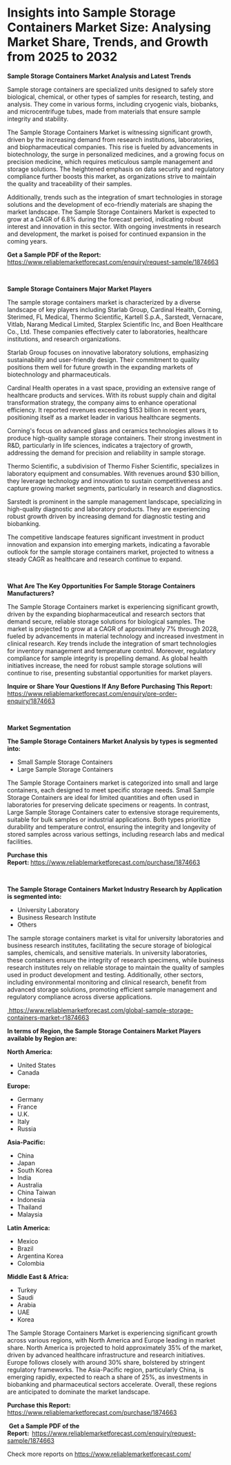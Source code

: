 <p><h1>Insights into Sample Storage Containers Market Size: Analysing Market Share, Trends, and Growth from 2025 to 2032</h1></p><p><strong>Sample Storage Containers Market Analysis and Latest Trends</strong></p>
<p><p>Sample storage containers are specialized units designed to safely store biological, chemical, or other types of samples for research, testing, and analysis. They come in various forms, including cryogenic vials, biobanks, and microcentrifuge tubes, made from materials that ensure sample integrity and stability.</p><p>The Sample Storage Containers Market is witnessing significant growth, driven by the increasing demand from research institutions, laboratories, and biopharmaceutical companies. This rise is fueled by advancements in biotechnology, the surge in personalized medicines, and a growing focus on precision medicine, which requires meticulous sample management and storage solutions. The heightened emphasis on data security and regulatory compliance further boosts this market, as organizations strive to maintain the quality and traceability of their samples.</p><p>Additionally, trends such as the integration of smart technologies in storage solutions and the development of eco-friendly materials are shaping the market landscape. The Sample Storage Containers Market is expected to grow at a CAGR of 6.8% during the forecast period, indicating robust interest and innovation in this sector. With ongoing investments in research and development, the market is poised for continued expansion in the coming years.</p></p>
<p><strong>Get a Sample PDF of the Report:&nbsp;</strong> <a href="https://www.reliablemarketforecast.com/enquiry/request-sample/1874663?utm_campaign=2307&utm_medium=2&utm_source=Github&utm_content=ia&utm_term=02042025&utm_id=sample-storage-containers">https://www.reliablemarketforecast.com/enquiry/request-sample/1874663</a></p>
<p>&nbsp;</p>
<p><strong>Sample Storage Containers Major Market Players</strong></p>
<p><p>The sample storage containers market is characterized by a diverse landscape of key players including Starlab Group, Cardinal Health, Corning, Sterimed, FL Medical, Thermo Scientific, Kartell S.p.A., Sarstedt, Vernacare, Vitlab, Narang Medical Limited, Starplex Scientific Inc, and Boen Healthcare Co., Ltd. These companies effectively cater to laboratories, healthcare institutions, and research organizations.</p><p>Starlab Group focuses on innovative laboratory solutions, emphasizing sustainability and user-friendly design. Their commitment to quality positions them well for future growth in the expanding markets of biotechnology and pharmaceuticals.</p><p>Cardinal Health operates in a vast space, providing an extensive range of healthcare products and services. With its robust supply chain and digital transformation strategy, the company aims to enhance operational efficiency. It reported revenues exceeding $153 billion in recent years, positioning itself as a market leader in various healthcare segments.</p><p>Corning's focus on advanced glass and ceramics technologies allows it to produce high-quality sample storage containers. Their strong investment in R&D, particularly in life sciences, indicates a trajectory of growth, addressing the demand for precision and reliability in sample storage.</p><p>Thermo Scientific, a subdivision of Thermo Fisher Scientific, specializes in laboratory equipment and consumables. With revenues around $30 billion, they leverage technology and innovation to sustain competitiveness and capture growing market segments, particularly in research and diagnostics.</p><p>Sarstedt is prominent in the sample management landscape, specializing in high-quality diagnostic and laboratory products. They are experiencing robust growth driven by increasing demand for diagnostic testing and biobanking.</p><p>The competitive landscape features significant investment in product innovation and expansion into emerging markets, indicating a favorable outlook for the sample storage containers market, projected to witness a steady CAGR as healthcare and research continue to expand.</p></p>
<p>&nbsp;</p>
<p><strong>What Are The Key Opportunities For Sample Storage Containers Manufacturers?</strong></p>
<p><p>The Sample Storage Containers market is experiencing significant growth, driven by the expanding biopharmaceutical and research sectors that demand secure, reliable storage solutions for biological samples. The market is projected to grow at a CAGR of approximately 7% through 2028, fueled by advancements in material technology and increased investment in clinical research. Key trends include the integration of smart technologies for inventory management and temperature control. Moreover, regulatory compliance for sample integrity is propelling demand. As global health initiatives increase, the need for robust sample storage solutions will continue to rise, presenting substantial opportunities for market players.</p></p>
<p><strong>Inquire or Share Your Questions If Any Before Purchasing This Report:</strong> <a href="https://www.reliablemarketforecast.com/enquiry/pre-order-enquiry/1874663?utm_campaign=2307&utm_medium=2&utm_source=Github&utm_content=ia&utm_term=02042025&utm_id=sample-storage-containers">https://www.reliablemarketforecast.com/enquiry/pre-order-enquiry/1874663</a></p>
<p>&nbsp;</p>
<p><strong>Market Segmentation</strong></p>
<p><strong>The Sample Storage Containers Market Analysis by types is segmented into:</strong></p>
<p><ul><li>Small Sample Storage Containers</li><li>Large Sample Storage Containers</li></ul></p>
<p><p>The Sample Storage Containers market is categorized into small and large containers, each designed to meet specific storage needs. Small Sample Storage Containers are ideal for limited quantities and often used in laboratories for preserving delicate specimens or reagents. In contrast, Large Sample Storage Containers cater to extensive storage requirements, suitable for bulk samples or industrial applications. Both types prioritize durability and temperature control, ensuring the integrity and longevity of stored samples across various settings, including research labs and medical facilities.</p></p>
<p><strong>Purchase this Report:&nbsp;</strong><a href="https://www.reliablemarketforecast.com/purchase/1874663?utm_campaign=2307&utm_medium=2&utm_source=Github&utm_content=ia&utm_term=02042025&utm_id=sample-storage-containers">https://www.reliablemarketforecast.com/purchase/1874663</a></p>
<p>&nbsp;</p>
<p><strong>The Sample Storage Containers Market Industry Research by Application is segmented into:</strong></p>
<p><ul><li>University Laboratory</li><li>Business Research Institute</li><li>Others</li></ul></p>
<p><p>The sample storage containers market is vital for university laboratories and business research institutes, facilitating the secure storage of biological samples, chemicals, and sensitive materials. In university laboratories, these containers ensure the integrity of research specimens, while business research institutes rely on reliable storage to maintain the quality of samples used in product development and testing. Additionally, other sectors, including environmental monitoring and clinical research, benefit from advanced storage solutions, promoting efficient sample management and regulatory compliance across diverse applications.</p></p>
<p><a href="https://www.reliablemarketforecast.com/global-sample-storage-containers-market-r1874663?utm_campaign=2307&utm_medium=2&utm_source=Github&utm_content=ia&utm_term=02042025&utm_id=sample-storage-containers">&nbsp;https://www.reliablemarketforecast.com/global-sample-storage-containers-market-r1874663</a></p>
<p><strong>In terms of Region, the Sample Storage Containers Market Players available by Region are:</strong></p>
<p>
    <p> <strong> North America: </strong>
        <ul>
            <li>United States</li>
            <li>Canada</li>
        </ul>
        </p> 
    <p> <strong> Europe: </strong>
        <ul>
            <li>Germany</li>
            <li>France</li>
            <li>U.K.</li>
            <li>Italy</li>
            <li>Russia</li>
        </ul>
        </p> 
    <p> <strong> Asia-Pacific: </strong>
        <ul>
            <li>China</li>
            <li>Japan</li>
            <li>South Korea</li>
            <li>India</li>
            <li>Australia</li>
            <li>China Taiwan</li>
            <li>Indonesia</li>
            <li>Thailand</li>
            <li>Malaysia</li>
        </ul>
        </p> 
    <p> <strong> Latin America: </strong>
        <ul>
            <li>Mexico</li>
            <li>Brazil</li>
            <li>Argentina Korea</li>
            <li>Colombia</li>
        </ul>
        </p> 
    <p> <strong> Middle East & Africa: </strong>
        <ul>
            <li>Turkey</li>
            <li>Saudi</li>
            <li>Arabia</li>
            <li>UAE</li>
            <li>Korea</li>
        </ul>
    </p>
    </p>
<p><p>The Sample Storage Containers Market is experiencing significant growth across various regions, with North America and Europe leading in market share. North America is projected to hold approximately 35% of the market, driven by advanced healthcare infrastructure and research initiatives. Europe follows closely with around 30% share, bolstered by stringent regulatory frameworks. The Asia-Pacific region, particularly China, is emerging rapidly, expected to reach a share of 25%, as investments in biobanking and pharmaceutical sectors accelerate. Overall, these regions are anticipated to dominate the market landscape.</p></p>
<p><strong>Purchase this Report: </strong><a href="https://www.reliablemarketforecast.com/purchase/1874663?utm_campaign=2307&utm_medium=2&utm_source=Github&utm_content=ia&utm_term=02042025&utm_id=sample-storage-containers">https://www.reliablemarketforecast.com/purchase/1874663</a></p>
<p>&nbsp;<strong>Get a Sample PDF of the Report:&nbsp;&nbsp;</strong><a href="https://www.reliablemarketforecast.com/enquiry/request-sample/1874663?utm_campaign=2307&utm_medium=2&utm_source=Github&utm_content=ia&utm_term=02042025&utm_id=sample-storage-containers">https://www.reliablemarketforecast.com/enquiry/request-sample/1874663</a></p>
<p><strong></strong></p>
<p>Check more reports on <a href="https://www.reliablemarketforecast.com/?utm_campaign=2307&utm_medium=2&utm_source=Github&utm_content=ia&utm_term=02042025&utm_id=sample-storage-containers">https://www.reliablemarketforecast.com/</a></p>